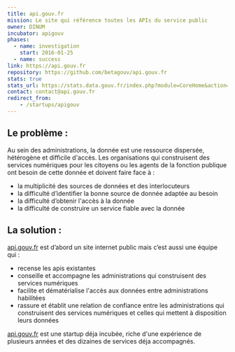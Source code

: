 ```yaml
---
title: api.gouv.fr
mission: Le site qui référence toutes les APIs du service public
owner: DINUM
incubator: apigouv
phases:
  - name: investigation
    start: 2016-01-25
  - name: success
link: https://api.gouv.fr
repository: https://github.com/betagouv/api.gouv.fr
stats: true
stats_url: https://stats.data.gouv.fr/index.php?module=CoreHome&action=index&idSite=22&period=range&date=previous30&updated=1#?idSite=22&period=range&date=previous30&category=Dashboard_Dashboard&subcategory=1
contact: contact@api.gouv.fr
redirect_from:
    - /startups/apigouv
---
```


## Le problème :

Au sein des administrations, la donnée est une ressource dispersée, hétérogène et difficile d'accès.
Les organisations qui construisent des services numériques pour les citoyens ou les agents de la fonction publique ont besoin de cette donnée et doivent faire face à :

-   la multiplicité des sources de données et des interlocuteurs
-   la difficulté d’identifier la bonne source de donnée adaptée au besoin
-   la difficulté d’obtenir l'accès à la donnée
-   la difficulté de construire un service fiable avec la donnée

## La solution :

[api.gouv.fr](https://api.gouv.fr) est d’abord un site internet public mais c’est aussi une équipe qui :

-   recense les apis existantes
-   conseille et accompagne les administrations qui construisent des services numériques
-   facilite et dématérialise l'accès aux données entre administrations habilitées
-   rassure et établit une relation de confiance entre les administrations qui construisent des services numériques et celles qui mettent à disposition leurs données

[api.gouv.fr](https://api.gouv.fr) est une startup déja incubée, riche d'une expérience de plusieurs années et des dizaines de services déja accompagnés.

